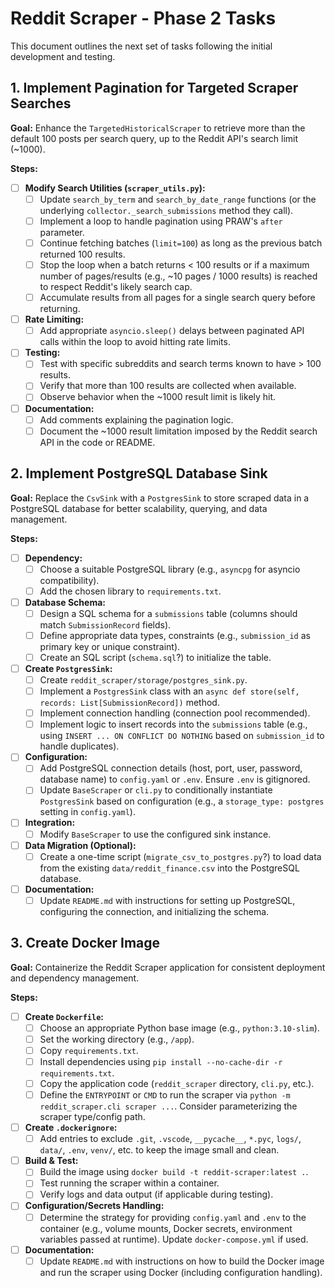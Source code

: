 # Reddit Scraper - Phase 2 Tasks

This document outlines the next set of tasks following the initial development and testing.

## 1. Implement Pagination for Targeted Scraper Searches

**Goal:** Enhance the `TargetedHistoricalScraper` to retrieve more than the default 100 posts per search query, up to the Reddit API's search limit (~1000).

**Steps:**

-   [ ] **Modify Search Utilities (`scraper_utils.py`):**
    -   [ ] Update `search_by_term` and `search_by_date_range` functions (or the underlying `collector._search_submissions` method they call).
    -   [ ] Implement a loop to handle pagination using PRAW's `after` parameter.
    -   [ ] Continue fetching batches (`limit=100`) as long as the previous batch returned 100 results.
    -   [ ] Stop the loop when a batch returns < 100 results or if a maximum number of pages/results (e.g., ~10 pages / 1000 results) is reached to respect Reddit's likely search cap.
    -   [ ] Accumulate results from all pages for a single search query before returning.
-   [ ] **Rate Limiting:**
    -   [ ] Add appropriate `asyncio.sleep()` delays between paginated API calls within the loop to avoid hitting rate limits.
-   [ ] **Testing:**
    -   [ ] Test with specific subreddits and search terms known to have > 100 results.
    -   [ ] Verify that more than 100 results are collected when available.
    -   [ ] Observe behavior when the ~1000 result limit is likely hit.
-   [ ] **Documentation:**
    -   [ ] Add comments explaining the pagination logic.
    -   [ ] Document the ~1000 result limitation imposed by the Reddit search API in the code or README.

## 2. Implement PostgreSQL Database Sink

**Goal:** Replace the `CsvSink` with a `PostgresSink` to store scraped data in a PostgreSQL database for better scalability, querying, and data management.

**Steps:**

-   [ ] **Dependency:**
    -   [ ] Choose a suitable PostgreSQL library (e.g., `asyncpg` for asyncio compatibility).
    -   [ ] Add the chosen library to `requirements.txt`.
-   [ ] **Database Schema:**
    -   [ ] Design a SQL schema for a `submissions` table (columns should match `SubmissionRecord` fields).
    -   [ ] Define appropriate data types, constraints (e.g., `submission_id` as primary key or unique constraint).
    -   [ ] Create an SQL script (`schema.sql`?) to initialize the table.
-   [ ] **Create `PostgresSink`:**
    -   [ ] Create `reddit_scraper/storage/postgres_sink.py`.
    -   [ ] Implement a `PostgresSink` class with an `async def store(self, records: List[SubmissionRecord])` method.
    -   [ ] Implement connection handling (connection pool recommended).
    -   [ ] Implement logic to insert records into the `submissions` table (e.g., using `INSERT ... ON CONFLICT DO NOTHING` based on `submission_id` to handle duplicates).
-   [ ] **Configuration:**
    -   [ ] Add PostgreSQL connection details (host, port, user, password, database name) to `config.yaml` or `.env`. Ensure `.env` is gitignored.
    -   [ ] Update `BaseScraper` or `cli.py` to conditionally instantiate `PostgresSink` based on configuration (e.g., a `storage_type: postgres` setting in `config.yaml`).
-   [ ] **Integration:**
    -   [ ] Modify `BaseScraper` to use the configured sink instance.
-   [ ] **Data Migration (Optional):**
    -   [ ] Create a one-time script (`migrate_csv_to_postgres.py`?) to load data from the existing `data/reddit_finance.csv` into the PostgreSQL database.
-   [ ] **Documentation:**
    -   [ ] Update `README.md` with instructions for setting up PostgreSQL, configuring the connection, and initializing the schema.

## 3. Create Docker Image

**Goal:** Containerize the Reddit Scraper application for consistent deployment and dependency management.

**Steps:**

-   [ ] **Create `Dockerfile`:**
    -   [ ] Choose an appropriate Python base image (e.g., `python:3.10-slim`).
    -   [ ] Set the working directory (e.g., `/app`).
    -   [ ] Copy `requirements.txt`.
    -   [ ] Install dependencies using `pip install --no-cache-dir -r requirements.txt`.
    -   [ ] Copy the application code (`reddit_scraper` directory, `cli.py`, etc.).
    -   [ ] Define the `ENTRYPOINT` or `CMD` to run the scraper via `python -m reddit_scraper.cli scraper ...`. Consider parameterizing the scraper type/config path.
-   [ ] **Create `.dockerignore`:**
    -   [ ] Add entries to exclude `.git`, `.vscode`, `__pycache__`, `*.pyc`, `logs/`, `data/`, `.env`, `venv/`, etc. to keep the image small and clean.
-   [ ] **Build & Test:**
    -   [ ] Build the image using `docker build -t reddit-scraper:latest .`.
    -   [ ] Test running the scraper within a container.
    -   [ ] Verify logs and data output (if applicable during testing).
-   [ ] **Configuration/Secrets Handling:**
    -   [ ] Determine the strategy for providing `config.yaml` and `.env` to the container (e.g., volume mounts, Docker secrets, environment variables passed at runtime). Update `docker-compose.yml` if used.
-   [ ] **Documentation:**
    -   [ ] Update `README.md` with instructions on how to build the Docker image and run the scraper using Docker (including configuration handling).

